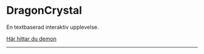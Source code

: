 # DragonCrystal

En textbaserad interaktiv upplevelse.

[Här hittar du demon](https://gabriel-lugo.github.io/DragonCrystal/)

---
